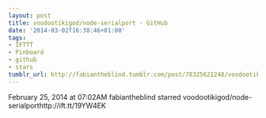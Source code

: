 ```yaml
---
layout: post
title: voodootikigod/node-serialport · GitHub
date: '2014-03-02T16:38:46+01:00'
tags:
- IFTTT
- Pinboard
- github
- stars
tumblr_url: http://fabiantheblind.tumblr.com/post/78325621248/voodootikigod-node-serialport-github
---
```

February 25, 2014 at 07:02AM
fabiantheblind starred voodootikigod/node-serialporthttp://ift.tt/19YW4EK
